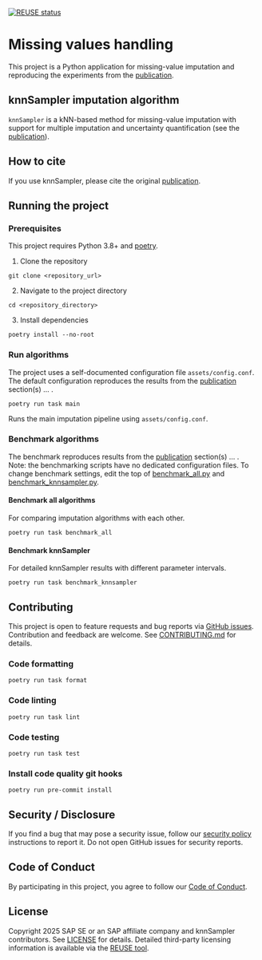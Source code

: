 [![REUSE status](https://api.reuse.software/badge/github.com/SAP/knn-sampler)](https://api.reuse.software/info/github.com/SAP/knn-sampler)

# Missing values handling

This project is a Python application for missing-value imputation and reproducing the experiments from the [publication](https://).

## knnSampler imputation algorithm

`knnSampler` is a kNN-based method for missing-value imputation with support for multiple imputation and uncertainty quantification (see the [publication](https://)).

## How to cite

If you use knnSampler, please cite the original [publication](https://).

## Running the project

### Prerequisites

This project requires Python 3.8+ and [poetry](https://python-poetry.org/).

1. Clone the repository

```shell
git clone <repository_url>
```

2. Navigate to the project directory

```shell
cd <repository_directory>
```

3. Install dependencies

```shell
poetry install --no-root
```

### Run algorithms

The project uses a self-documented configuration file `assets/config.conf`.   
The default configuration reproduces the results from the [publication](https://) section(s) ... .

```shell
poetry run task main
```

Runs the main imputation pipeline using `assets/config.conf`.

### Benchmark algorithms

The benchmark reproduces results from the [publication](https://) section(s) ... .  
Note: the benchmarking scripts have no dedicated configuration files. To change benchmark settings, edit the top of [benchmark_all.py](./benchmark_all.py) and [benchmark_knnsampler.py](./benchmark_knnsampler.py).

#### Benchmark all algorithms

For comparing imputation algorithms with each other.

```shell
poetry run task benchmark_all
```

#### Benchmark knnSampler

For detailed knnSampler results with different parameter intervals.

```shell
poetry run task benchmark_knnsampler
```

## Contributing

This project is open to feature requests and bug reports via [GitHub issues](https://github.com/SAP/knn-sampler/issues). Contribution and feedback are welcome. See [CONTRIBUTING.md](./CONTRIBUTING.md) for details.

### Code formatting

```shell
poetry run task format
```

### Code linting

```shell
poetry run task lint
```

### Code testing

```shell
poetry run task test
```

### Install code quality git hooks

```shell
poetry run pre-commit install
```

## Security / Disclosure

If you find a bug that may pose a security issue, follow our [security policy](https://github.com/SAP/knn-sampler/security/policy) instructions to report it. Do not open GitHub issues for security reports.

## Code of Conduct

By participating in this project, you agree to follow our [Code of Conduct](https://github.com/SAP/.github/blob/main/CODE_OF_CONDUCT.md).

## License

Copyright 2025 SAP SE or an SAP affiliate company and knnSampler contributors. See [LICENSE](./LICENSE) for details. Detailed third-party licensing information is available via the [REUSE tool](https://api.reuse.software/info/github.com/SAP/knn-sampler).
